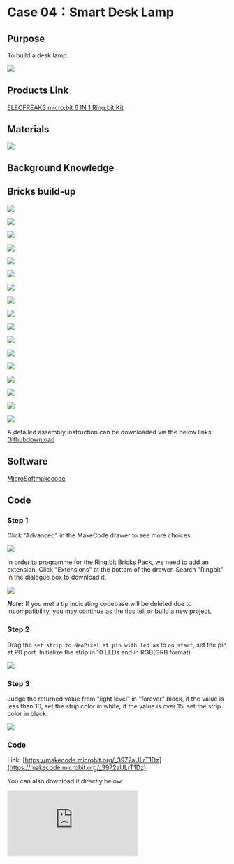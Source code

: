 ﻿# Case 04：Smart Desk Lamp
## Purpose


 To build a desk lamp.


![](https://wiki-media-ef.oss-cn-hongkong.aliyuncs.com//images/Ringbit_Bricks_Pack_case_en_04_01.png)


## Products Link

[ELECFREAKS micro:bit 6 IN 1 Ring:bit Kit](https://www.elecfreaks.com/ring-bit-bricks-pack.html)


## Materials



![](https://wiki-media-ef.oss-cn-hongkong.aliyuncs.com//images/Ringbit_Bricks_Pack_case_en_04_02.png)





## Background Knowledge


## Bricks build-up


![](https://wiki-media-ef.oss-cn-hongkong.aliyuncs.com//images/Ringbit_Bricks_Pack_step_04_01.png)

![](https://wiki-media-ef.oss-cn-hongkong.aliyuncs.com//images/Ringbit_Bricks_Pack_step_04_02.png)

![](https://wiki-media-ef.oss-cn-hongkong.aliyuncs.com//images/Ringbit_Bricks_Pack_step_04_03.png)

![](https://wiki-media-ef.oss-cn-hongkong.aliyuncs.com//images/Ringbit_Bricks_Pack_step_04_04.png)

![](https://wiki-media-ef.oss-cn-hongkong.aliyuncs.com//images/Ringbit_Bricks_Pack_step_04_05.png)

![](https://wiki-media-ef.oss-cn-hongkong.aliyuncs.com//images/Ringbit_Bricks_Pack_step_04_06.png)

![](https://wiki-media-ef.oss-cn-hongkong.aliyuncs.com//images/Ringbit_Bricks_Pack_step_04_07.png)

![](https://wiki-media-ef.oss-cn-hongkong.aliyuncs.com//images/Ringbit_Bricks_Pack_step_04_08.png)

![](https://wiki-media-ef.oss-cn-hongkong.aliyuncs.com//images/Ringbit_Bricks_Pack_step_04_09.png)

![](https://wiki-media-ef.oss-cn-hongkong.aliyuncs.com//images/Ringbit_Bricks_Pack_step_04_10.png)

![](https://wiki-media-ef.oss-cn-hongkong.aliyuncs.com//images/Ringbit_Bricks_Pack_step_04_11.png)

![](https://wiki-media-ef.oss-cn-hongkong.aliyuncs.com//images/Ringbit_Bricks_Pack_step_04_12.png)

![](https://wiki-media-ef.oss-cn-hongkong.aliyuncs.com//images/Ringbit_Bricks_Pack_step_04_13.png)

![](https://wiki-media-ef.oss-cn-hongkong.aliyuncs.com//images/Ringbit_Bricks_Pack_step_04_14.png)

![](https://wiki-media-ef.oss-cn-hongkong.aliyuncs.com//images/Ringbit_Bricks_Pack_step_04_15.png)

![](https://wiki-media-ef.oss-cn-hongkong.aliyuncs.com//images/Ringbit_Bricks_Pack_step_04_16.png)

![](https://wiki-media-ef.oss-cn-hongkong.aliyuncs.com//images/Ringbit_Bricks_Pack_step_04_17.png)

A detailed assembly instruction can be downloaded via the below links:
[Githubdownload ](https://github.com/elecfreaks/learn-cn/raw/master/microbitKit/ring_bit_bricks_pack/files/Ringbit_Bricks_Pack_step_04_v1.1.pdf)

## Software


[MicroSoftmakecode](https://makecode.microbit.org/#)

## Code


### Step 1
  Click "Advanced" in the MakeCode drawer to see more choices.





![](https://wiki-media-ef.oss-cn-hongkong.aliyuncs.com//images/Ringbit_Bricks_Pack_case_en_04_03.png)







In order to programme for the Ring:bit Bricks Pack, we need to add an extension. Click  "Extensions" at the bottom of the drawer. Search "Ringbit" in the dialogue box to download it.



![](https://wiki-media-ef.oss-cn-hongkong.aliyuncs.com//images/Ringbit_Bricks_Pack_case_en_04_04.png)


***Note:*** If you met a tip indicating codebase will be deleted due to incompatibility, you may continue as the tips tell or build a new project.

### Step 2

Drag the `set strip to NeoPixel at pin with led as` to `on start`, set the pin at P0 port. Initialize the strip in 10 LEDs and in RGB(GRB format).





![](https://wiki-media-ef.oss-cn-hongkong.aliyuncs.com//images/Ringbit_Bricks_Pack_case_en_04_05.png)




### Step 3

Judge the returned value from "light level" in "forever" block, if the value is less than 10, set the strip color in white; if the value is over 15, set the strip color in black.


![](https://wiki-media-ef.oss-cn-hongkong.aliyuncs.com//images/Ringbit_Bricks_Pack_case_en_04_06.png)


### Code

Link: [https://makecode.microbit.org/_3972aULrT1Dz](https://makecode.microbit.org/_3972aULrT1Dz)

You can also download it directly below:

<div
    style={{
        position: 'relative',
        paddingBottom: '60%',
        overflow: 'hidden',
    }}
>
    <iframe
        src="https://makecode.microbit.org/_3972aULrT1Dz"
        frameborder="0"
        sandbox="allow-popups allow-forms allow-scripts allow-same-origin"
        style={{
            position: 'absolute',
            width: '100%',
            height: '100%',
        }}
    />
</div>

### Result

It lights on automatically while the surrounding light is low and lights off when the returned value is higher than your set point.

## Exploration



## FAQ



## Relevant File


In 1854, the German watchmaker Henry Gobert immigrated to the United States made the first practical electric lamp with a carbonized bamboo wire placed in a vacuum glass bottle, which lasted for 400 hours. But he didn't apply for a patent in time.

In 1860, the Englishman Joseph Swan also made a carbon wire electric lamp, but he failed to obtain a good vacuum environment to keep the carbon wire working for a long time. It was not until 1878 that vacuum technology in the United Kingdom developed to a desirable level, and he invented a light bulb powered by carbon wire under vacuum, and obtained a British patent. Swan's own house was Britain's first private house with electric lighting.

In 1874, two Canadian electrical technicians applied for a patent for an electric lamp: nitrogen was filled under a glass bulb to emit light with a powered carbon rod, but they did not have enough financial resources to continue to perfect the invention.  After they sold the patent to Edison,  he tried to improve the filament, in 1880, a carbonized bamboo filament lamp that could last for 1,200 hours was finally manufactured.

However, the US Patent Office ruled that Edison's carbon filament incandescent invention fell behind, and the patent was invalid. After years of litigation, Henry Goebbels won the patent, and Edison finally bought the patent from Goebbels' widow. In the United Kingdom, Swan sued Edison for patent infringement, and later settled out of court, setting up a joint company in the United Kingdom in 1883.

Swan later sold his equity and patents to Edison.In the early 20th century, carbonized filaments were replaced by tungsten filaments, and tungsten filament incandescent lamps are still in use at present. In 1938, fluorescent lights were born. In 1998, white LED lights came out.
